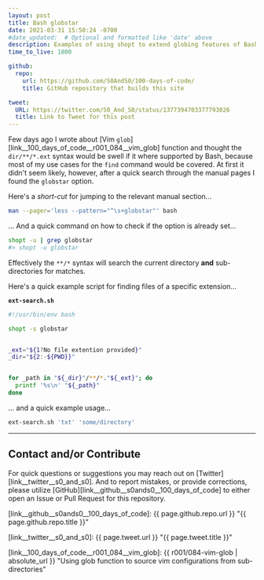 ```yaml
---
layout: post
title: Bash globstar
date: 2021-03-31 15:50:24 -0700
#date_updated:  # Optional and formatted like 'date' above
description: Examples of using shopt to extend globing features of Bash
time_to_live: 1800

github:
  repo:
    url: https://github.com/S0AndS0/100-days-of-code/
    title: GitHub repository that builds this site

tweet:
  URL: https://twitter.com/S0_And_S0/status/1377394703377793026
  title: Link to Tweet for this post
---
```




Few days ago I wrote about [Vim `glob`][link__100_days_of_code__r001_084__vim_glob] function and thought the `dir/**/*.ext` syntax would be swell if it where supported by Bash, because most of my use cases for the `find` command would be covered. At first it didn't seem likely, however, after a quick search through the manual pages I found the `globstar` option.


Here's a _short-cut_ for jumping to the relevant manual section...


```bash
man --pager='less --pattern="^\s+globstar"' bash
```


... And a quick command on how to check if the option is already set...


```bash
shopt -u | grep globstar
#> shopt -u globstar
```


Effectively the `**/*` syntax will search the current directory **and** sub-directories for matches.


Here's a quick example script for finding files of a specific extension...


**`ext-search.sh`**


```bash
#!/usr/bin/env bash

shopt -s globstar


_ext="${1?No file extention provided}"
_dir="${2:-${PWD}}"


for _path in "${_dir}"/**/*."${_ext}"; do
  printf '%s\n' "${_path}"
done
```


... and a quick example usage...


```bash
ext-search.sh 'txt' 'some/directory'
```


______


## Contact and/or Contribute
[heading__contact_andor_contribute]: #contact-andor-contribute


For quick questions or suggestions you may reach out on [Twitter][link__twitter__s0_and_s0]. And to report mistakes, or provide corrections, please utilize [GitHub][link__github__s0ands0__100_days_of_code] to either open an Issue or Pull Request for this repository.



[link__github__s0ands0__100_days_of_code]: {{ page.github.repo.url }} "{{ page.github.repo.title }}"

[link__twitter__s0_and_s0]: {{ page.tweet.url }} "{{ page.tweet.title }}"

[link__100_days_of_code__r001_084__vim_glob]: {{ r001/084-vim-glob | absolute_url }} "Using glob function to source vim configurations from sub-directories"

